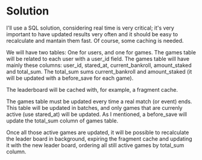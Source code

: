 # Solution
I'll use a SQL solution, considering real time is very critical; it's very important to have updated results very often and it should be easy to recalculate and mantain them fast. Of course, some caching is needed.

We will have two tables: One for users, and one for games. The games table will be related to each user with a user_id field.
The games table will have mainly these columns: user_id, stared_at, current_bankroll, amount_staked and total_sum. The total_sum sums current_bankroll and  amount_staked (it will be updated with a before_save for each game).

The leaderboard will be cached with, for example, a fragment cache.

The games table must be updated every time a real match (or event) ends. This table will be updated in batches, and only games that are currenly active (use stared_at) will be updated. As I mentioned, a before_save will update the total_sum column of games table.

Once all those active games are updated, it will be possible to recalculate the leader board in background, expiring the fragment cache and updating it with the new leader board, ordering all still active games by total_sum column.


